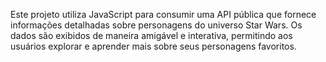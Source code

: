 Este projeto utiliza JavaScript para consumir uma API pública que fornece informações detalhadas sobre personagens do universo Star Wars. Os dados são exibidos de maneira amigável e interativa, permitindo aos usuários explorar e aprender mais sobre seus personagens favoritos.
